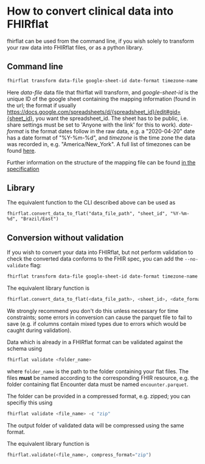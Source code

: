 # How to convert clinical data into FHIRflat

fhirflat can be used from the command line, if you wish solely to transform your raw
data into FHIRflat files, or as a python library.

## Command line

```bash
fhirflat transform data-file google-sheet-id date-format timezone-name
```

Here *data-file* data file that fhirflat will transform, and *google-sheet-id* is the unique
ID of the google sheet containing the mapping information (found in the url; the format
if usually https://docs.google.com/spreadsheets/d/{spreadsheet_id}/edit#gid={sheet_id},
you want the spreadsheet_id. The sheet has to be public, i.e. share settings must be set
to 'Anyone with the link' for this to work). *date-format* is the format dates follow in
the raw data, e.g. a "2020-04-20" date has a date format of "%Y-%m-%d", and *timezone*
is the time zone the data was recorded in, e.g. "America/New_York". A full list of
timezones can be found [here](https://nodatime.org/timezones).

Further information on the structure of the mapping file can be found
[in the specification](../spec/mapping.md)

## Library

The equivalent function to the CLI described above can be used as

```
fhirflat.convert_data_to_flat("data_file_path", "sheet_id", "%Y-%m-%d", "Brazil/East")
```

## Conversion without validation

If you wish to convert your data into FHIRflat, but not perform validation to check the
converted data conforms to the FHIR spec, you can add the `--no-validate` flag:

```bash
fhirflat transform data-file google-sheet-id date-format timezone-name --no-validate
```

The equivalent library function is
```python
fhirflat.convert_data_to_flat(<data_file_path>, <sheet_id>, <date_format>, <timezone>, validate=False)
```

We strongly recommend you don't do this unless necessary for time constraints; some
errors in conversion can cause the parquet file to fail to save (e.g. if columns contain
mixed types due to errors which would be caught during validation).

Data which is already in a FHIRflat format can be validated against the schema using

```bash
fhirflat validate <folder_name>
```

where `folder_name` is the path to the folder containing your flat files. The files **must**
be named according to the corresponding FHIR resource, e.g. the folder containing flat
Encounter data must be named `encounter.parquet`.

The folder can be provided in a compressed format, e.g. zipped; you can specifiy this
using
```bash
fhirflat validate <file_name> -c "zip"
```

The output folder of validated data will be compressed using the same format.

The equivalent library function is

```python
fhirflat.validate(<file_name>, compress_format="zip")
```

